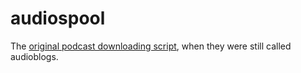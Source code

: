 # audiospool
The <a href="http://epeus.blogspot.com/2003/10/bloggercon-live-video.html">original podcast downloading script</a>, when they were still called audioblogs. 

